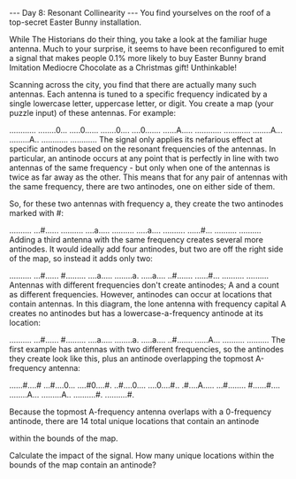 --- Day 8: Resonant Collinearity ---
You find yourselves on the roof of a top-secret Easter Bunny installation.

While The Historians do their thing, you take a look at the familiar huge antenna. Much to your surprise,
it seems to have been reconfigured to emit a signal that makes people 0.1% more likely to buy Easter Bunny brand Imitation Mediocre 
Chocolate as a Christmas gift! Unthinkable!

Scanning across the city, you find that there are actually many such antennas. 
Each antenna is tuned to a specific frequency indicated by a single lowercase letter, uppercase letter, or digit.
You create a map (your puzzle input) of these antennas. For example:

............
........0...
.....0......
.......0....
....0.......
......A.....
............
............
........A...
.........A..
............
............
The signal only applies its nefarious effect at specific antinodes based on the resonant frequencies of the antennas.
In particular, an antinode occurs at any point that is perfectly in line with two antennas of the same frequency -
    but only when one of the antennas is twice as far away as the other. This means that for any pair of antennas with the same frequency, 
there are two antinodes, one on either side of them.

So, for these two antennas with frequency a, they create the two antinodes marked with #:

..........
...#......
..........
....a.....
..........
.....a....
..........
......#...
..........
..........
Adding a third antenna with the same frequency creates several more antinodes. It would ideally add four antinodes, but two are off the 
right side of the map, so instead it adds only two:

..........
...#......
#.........
....a.....
........a.
.....a....
..#.......
......#...
..........
..........
Antennas with different frequencies don't create antinodes; A and a count as different frequencies. However, antinodes can occur at 
locations that contain antennas. In this diagram, the lone antenna with frequency capital A creates no antinodes but has a 
lowercase-a-frequency antinode at its location:

..........
...#......
#.........
....a.....
........a.
.....a....
..#.......
......A...
..........
..........
The first example has antennas with two different frequencies, so the antinodes they create look like this, plus an antinode overlapping 
the topmost A-frequency antenna:

......#....#
...#....0...
....#0....#.
..#....0....
....0....#..
.#....A.....
...#........
#......#....
........A...
.........A..
..........#.
..........#.

Because the topmost A-frequency antenna overlaps with a 0-frequency antinode, there are 14 total unique locations that contain an antinode 

within the bounds of the map.

Calculate the impact of the signal. How many unique locations within the bounds of the map contain an antinode?
